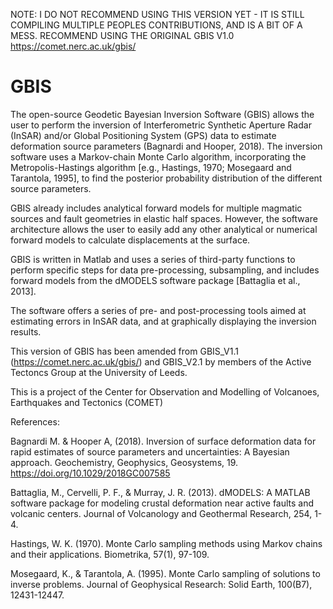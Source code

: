NOTE: I DO NOT RECOMMEND USING THIS VERSION YET - IT IS STILL COMPILING MULTIPLE PEOPLES CONTRIBUTIONS, AND IS A BIT OF A MESS. RECOMMEND USING THE ORIGINAL GBIS V1.0 https://comet.nerc.ac.uk/gbis/

# GBIS
The open-source Geodetic Bayesian Inversion Software (GBIS) allows the user to perform the inversion of Interferometric Synthetic Aperture Radar (InSAR) and/or Global Positioning System (GPS) data to estimate deformation source parameters (Bagnardi and Hooper, 2018). The inversion software uses a Markov-chain Monte Carlo algorithm, incorporating the Metropolis-Hastings algorithm [e.g., Hastings, 1970; Mosegaard and Tarantola, 1995], to find the posterior probability distribution of the different source parameters.

GBIS already includes analytical forward models for multiple magmatic sources and fault geometries in elastic half spaces. However, the software architecture allows the user to easily add any other analytical or numerical forward models to calculate displacements at the surface.

GBIS is written in Matlab and uses a series of third-party functions to perform specific steps for data pre-processing, subsampling, and includes forward models from the dMODELS software package [Battaglia et al., 2013].

The software offers a series of pre- and post-processing tools aimed at estimating errors in InSAR data, and at graphically displaying the inversion results.

This version of GBIS has been amended from GBIS_V1.1 (https://comet.nerc.ac.uk/gbis/) and GBIS_V2.1 by members of the Active Tectoncs Group at the University of Leeds.

This is a project of the Center for Observation and Modelling of Volcanoes, Earthquakes and Tectonics (COMET)

References:

Bagnardi M. & Hooper A, (2018). Inversion of surface deformation data for rapid estimates of source parameters and uncertainties: A Bayesian approach. Geochemistry, Geophysics, Geosystems, 19. https://doi.org/10.1029/2018GC007585

Battaglia, M., Cervelli, P. F., & Murray, J. R. (2013). dMODELS: A MATLAB software package for modeling crustal deformation near active faults and volcanic centers. Journal of Volcanology and Geothermal Research, 254, 1-4.

Hastings, W. K. (1970). Monte Carlo sampling methods using Markov chains and their applications. Biometrika, 57(1), 97-109.

Mosegaard, K., & Tarantola, A. (1995). Monte Carlo sampling of solutions to inverse problems. Journal of Geophysical Research: Solid Earth, 100(B7), 12431-12447.

